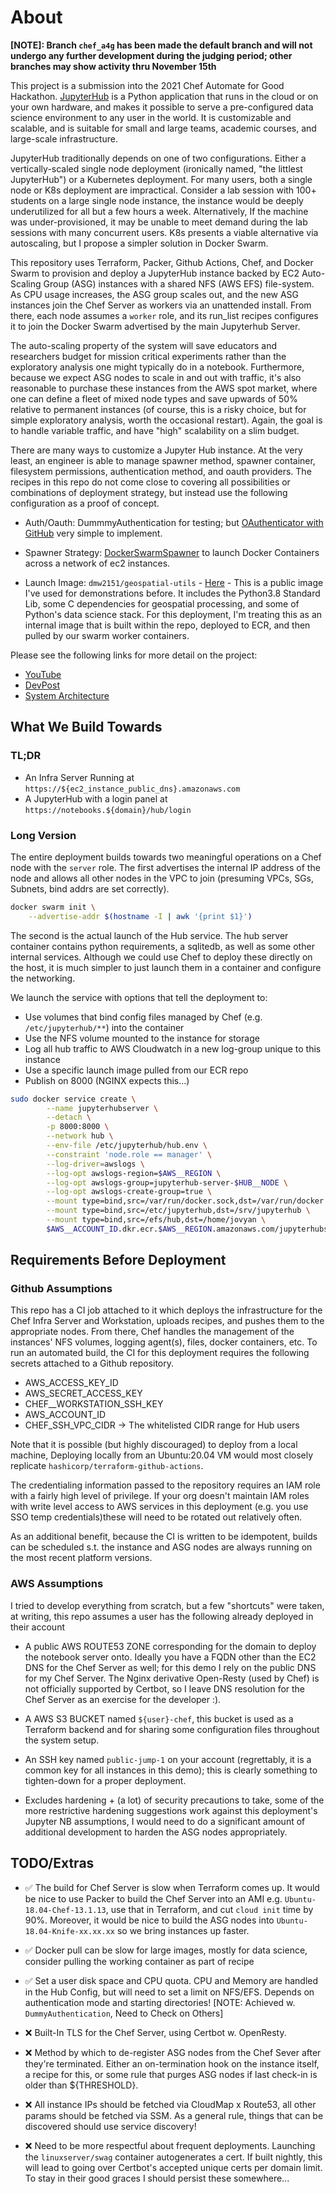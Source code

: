 # About

**[NOTE]: Branch `chef_a4g` has been made the default branch and will not undergo any further development during the judging period; other branches may show activity thru November 15th**

This project is a submission into the 2021 Chef Automate for Good Hackathon. [JupyterHub](https://jupyter.org/hub) is a Python application that runs in the cloud or on your own hardware, and makes it possible to serve a pre-configured data science environment to any user in the world. It is customizable and scalable, and is suitable for small and large teams, academic courses, and large-scale infrastructure.

JupyterHub traditionally depends on one of two configurations. Either a vertically-scaled single node deployment (ironically named, "the littlest JupyterHub") or a Kubernetes deployment. For many users, both a single node or K8s deployment are impractical. Consider a lab session with 100+ students on a large single node instance, the instance would be deeply underutilized for all but a few hours a week. Alternatively, If the machine was under-provisioned, it may be unable to meet demand during the lab sessions with many concurrent users. K8s presents a viable alternative via autoscaling, but I propose a simpler solution in Docker Swarm.

This repository uses Terraform, Packer, Github Actions, Chef, and Docker Swarm to provision and deploy a JupyterHub instance backed by EC2 Auto-Scaling Group (ASG) instances with a shared NFS (AWS EFS) file-system. As CPU usage increases, the ASG group scales out, and the new ASG instances join the Chef Server as workers via an unattended install. From there, each node assumes a `worker` role, and its run_list recipes configures it to join the Docker Swarm advertised by the main Jupyterhub Server.

The auto-scaling property of the system will save educators and researchers budget for mission critical experiments rather than the exploratory analysis one might typically do in a notebook. Furthermore, because we expect ASG nodes to scale in and out with traffic, it's also reasonable to purchase these instances from the AWS spot market, where one can define a fleet of mixed node types and save upwards of 50% relative to permanent instances (of course, this is a risky choice, but for simple exploratory analysis, worth the occasional restart). Again, the goal is to handle variable traffic, and have "high" scalability on a slim budget.

There are many ways to customize a Jupyter Hub instance. At the very least, an engineer is able to manage spawner method, spawner container, filesystem permissions, authentication method, and oauth providers. The recipes in this repo do not come close to covering all possibilities or combinations of deployment strategy, but instead use the following configuration as a proof of concept.

- Auth/Oauth: DummmyAuthentication for testing; but [OAuthenticator with GitHub](https://jupyterhub.readthedocs.io/en/stable/getting-started/authenticators-users-basics.html#use-oauthenticator-to-support-oauth-with-popular-service-providers) very simple to implement.
  
- Spawner Strategy: [DockerSwarmSpawner](https://github.com/jupyterhub/dockerspawner) to launch Docker Containers across a network of ec2 instances.
  
- Launch Image: `dmw2151/geospatial-utils` - [Here](https://hub.docker.com/r/dmw2151/geo) - This is a public image I've used for demonstrations before. It includes the Python3.8 Standard Lib, some C dependencies for geospatial processing, and some of Python's data science stack. For this deployment, I'm treating this as an internal image that is built within the repo, deployed to ECR, and then pulled by our swarm worker containers.

Please see the following links for more detail on the project:

- [YouTube](https://youtu.be/OfqXgwJsspw)
- [DevPost](https://devpost.com/software/autoscaling-jupyterhub)
- [System Architecture](./docs/high-level-application-arch.pdf)

## What We Build Towards

### TL;DR

- An Infra Server Running at `https://${ec2_instance_public_dns}.amazonaws.com`
- A JupyterHub with a login panel at `https://notebooks.${domain}/hub/login`

### Long Version

The entire deployment builds towards two meaningful operations on a Chef node with the `server` role. The first advertises the internal IP address of the node and allows all other nodes in the VPC to join (presuming VPCs, SGs, Subnets, bind addrs are set correctly).

```bash
docker swarm init \
    --advertise-addr $(hostname -I | awk '{print $1}')
```

The second is the actual launch of the Hub service. The hub server container contains python requirements, a sqlitedb, as well as some other internal services. Although we could use Chef to deploy these directly on the host, it is much simpler to just launch them in a container and configure the networking.

We launch the service with options that tell the deployment to:

- Use volumes that bind config files managed by Chef (e.g. `/etc/jupyterhub/**`) into the container
- Use the NFS volume mounted to the instance for storage
- Log all hub traffic to AWS Cloudwatch in a new log-group unique to this instance
- Use a specific launch image pulled from our ECR repo
- Publish on 8000 (NGINX expects this...)
  
```bash
sudo docker service create \
        --name jupyterhubserver \
        --detach \
        -p 8000:8000 \
        --network hub \
        --env-file /etc/jupyterhub/hub.env \
        --constraint 'node.role == manager' \
        --log-driver=awslogs \
        --log-opt awslogs-region=$AWS__REGION \
        --log-opt awslogs-group=jupyterhub-server-$HUB__NODE \
        --log-opt awslogs-create-group=true \
        --mount type=bind,src=/var/run/docker.sock,dst=/var/run/docker.sock \
        --mount type=bind,src=/etc/jupyterhub,dst=/srv/jupyterhub \
        --mount type=bind,src=/efs/hub,dst=/home/jovyan \
        $AWS__ACCOUNT_ID.dkr.ecr.$AWS__REGION.amazonaws.com/jupyterhubserver
```

## Requirements Before Deployment

### Github Assumptions

This repo has a CI job attached to it which deploys the infrastructure for the Chef Infra Server and Workstation, uploads recipes, and pushes them to the appropriate nodes. From there, Chef handles the management of the instances' NFS volumes, logging agent(s), files, docker containers, etc. To run an automated build, the CI for this deployment requires the following secrets attached to a Github repository.

- AWS_ACCESS_KEY_ID
- AWS_SECRET_ACCESS_KEY
- CHEF__WORKSTATION_SSH_KEY
- AWS_ACCOUNT_ID
- CHEF_SSH_VPC_CIDR -> The whitelisted CIDR range for Hub users

Note that it is possible (but highly discouraged) to deploy from a local machine, Deploying locally from an Ubuntu:20.04 VM would most closely replicate `hashicorp/terraform-github-actions`.

The credentialing information passed to the repository requires an IAM role with a fairly high level of privilege. If your org doesn't maintain IAM roles with write level access to AWS services in this deployment (e.g. you use SSO temp credentials)these will need to be rotated out relatively often.

As an additional benefit, because the CI is written to be idempotent, builds can be scheduled s.t. the instance and ASG nodes are always running on the most recent platform versions.

### AWS Assumptions

I tried to develop everything from scratch, but a few "shortcuts" were taken, at writing, this repo assumes a user has the following already deployed in their account

- A public AWS ROUTE53 ZONE corresponding for the domain to deploy the notebook server onto. Ideally you have a FQDN other than the EC2 DNS for the Chef Server as well; for this demo I rely on the public DNS for my Chef Server. The Nginx derivative Open-Resty (used by Chef) is not officially supported by Certbot, so I leave DNS resolution for the Chef Server as an exercise for the developer :).
  
- A AWS S3 BUCKET named `${user}-chef`, this bucket is used as a Terraform backend and for sharing some configuration files throughout the system setup.
  
- An SSH key named `public-jump-1` on your account (regrettably, it is a common key for all instances in this demo); this is clearly something to tighten-down for a proper deployment.

- Excludes hardening + (a lot) of security precautions to take, some of the more restrictive hardening suggestions work against this deployment's Jupyter NB assumptions, I would need to do a significant amount of additional development to harden the ASG nodes appropriately.

## TODO/Extras

- :white_check_mark: The build for Chef Server is slow when Terraform comes up. It would be nice to use Packer to build the Chef Server into an AMI e.g. `Ubuntu-18.04-Chef-13.1.13`, use that in Terraform, and cut `cloud init` time by 90%. Moreover, it would be nice to build the ASG nodes into `Ubuntu-18.04-Knife-xx.xx.xx` so we bring instances up faster.

- :white_check_mark: Docker pull can be slow for large images, mostly for data science, consider pulling the working container as part of recipe

- :white_check_mark: Set a user disk space and CPU quota. CPU and Memory are handled in the Hub Config, but will need to set a limit on NFS/EFS. Depends on authentication mode and starting directories! [NOTE: Achieved w. `DummyAuthentication`, Need to Check on Others]

- :x: Built-In TLS for the Chef Server, using Certbot w. OpenResty.

- :x: Method by which to de-register ASG nodes from the Chef Sever after they're terminated. Either an on-termination hook on the instance itself, a recipe for this, or some rule that purges ASG nodes if last check-in is older than ${THRESHOLD}.

- :x: All instance IPs should be fetched via CloudMap x Route53, all other params should be fetched via SSM. As a general rule, things that can be discovered should use service discovery!

- :x: Need to be more respectful about frequent deployments. Launching the `linuxserver/swag` container autogenerates a cert. If built nightly, this will lead to going over Certbot's accepted unique certs per domain limit. To stay in their good graces I should persist these somewhere...
